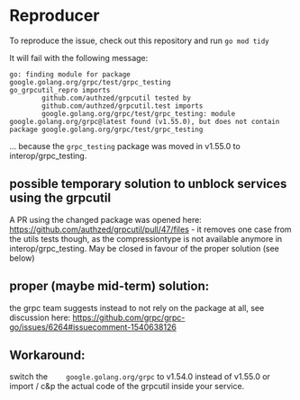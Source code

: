# Reproducer
To reproduce the issue, check out this repository and run `go mod tidy`

It will fail with the following message:

```
go: finding module for package google.golang.org/grpc/test/grpc_testing
go_grpcutil_repro imports
        github.com/authzed/grpcutil tested by
        github.com/authzed/grpcutil.test imports
        google.golang.org/grpc/test/grpc_testing: module google.golang.org/grpc@latest found (v1.55.0), but does not contain package google.golang.org/grpc/test/grpc_testing
```

... because the `grpc_testing` package was moved in v1.55.0 to interop/grpc_testing.



## possible temporary solution to unblock services using the grpcutil
A PR using the changed package was opened here: https://github.com/authzed/grpcutil/pull/47/files - it removes one case from the utils tests though, as the compressiontype is not available anymore in interop/grpc_testing. May be closed in favour of the proper solution (see below)

## proper (maybe mid-term) solution:
the grpc team suggests instead to not rely on the package at all, see discussion here: https://github.com/grpc/grpc-go/issues/6264#issuecomment-1540638126

## Workaround:
switch the `	google.golang.org/grpc` to v1.54.0 instead of v1.55.0 or import / c&p the actual code of the grpcutil inside your service.